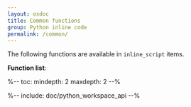 ```yaml
---
layout: osdoc
title: Common functions
group: Python inline code
permalink: /common/
---
```


The following functions are available in `inline_script` items.

__Function list__:

%--
toc:
 mindepth: 2
 maxdepth: 2
--%

%-- include: doc/python_workspace_api --%
